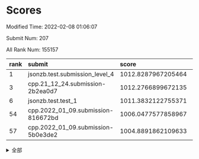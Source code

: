 # Scores

Modified Time: 2022-02-08 01:06:07

Submit Num: 207

All Rank Num: 155157

| rank |               submit               |       score        |       sigma        | pk_num |
| :--- | :--------------------------------- | :----------------- | :----------------- | :----- |
| 1    | jsonzb.test.submission_level_4     | 1012.8287967205464 | 0.7910320668842166 | 2993   |
| 3    | cpp.21_12_24.submission-2b2ea0d7   | 1012.2766899672135 | 0.8051927262788174 | 3003   |
| 6    | jsonzb.test.test_1                 | 1011.3832122755371 | 0.7747859083390086 | 2999   |
| 54   | cpp.2022_01_09.submission-816672bd | 1006.0477577858967 | 0.7161978197483302 | 2999   |
| 57   | cpp.2022_01_09.submission-5b0e3de2 | 1004.8891862109633 | 0.7130496299874199 | 2997   |


<details>
<summary>全部</summary>

| rank |                 submit                 |       score        |       sigma        | pk_num |
| :--- | :------------------------------------- | :----------------- | :----------------- | :----- |
| 1    | jsonzb.test.submission_level_4         | 1012.8287967205464 | 0.7910320668842166 | 2993   |
| 2    | gobigger.level_3.submission_level_3_18 | 1012.4589863976859 | 0.7879925193063644 | 3001   |
| 3    | cpp.21_12_24.submission-2b2ea0d7       | 1012.2766899672135 | 0.8051927262788174 | 3003   |
| 4    | gobigger.level_3.submission_level_3_30 | 1011.478257008976  | 0.796370458145995  | 2999   |
| 5    | gobigger.level_3.submission_level_3_23 | 1011.4264932942243 | 0.7780514586925766 | 3001   |
| 6    | jsonzb.test.test_1                     | 1011.3832122755371 | 0.7747859083390086 | 2999   |
| 7    | gobigger.level_3.submission_level_3_8  | 1011.1103309249058 | 0.7594853047236968 | 2999   |
| 8    | gobigger.level_3.submission_level_3_6  | 1011.0812881497477 | 0.7543142344462912 | 3001   |
| 9    | gobigger.level_3.submission_level_3_29 | 1010.4533616723403 | 0.7835254911046862 | 2999   |
| 10   | gobigger.level_3.submission_level_3_40 | 1010.3777650343245 | 0.7506007622160741 | 3002   |
| 11   | gobigger.level_3.submission_level_3_26 | 1010.2955778723345 | 0.7681336091730953 | 2993   |
| 12   | gobigger.level_3.submission_level_3_20 | 1010.2827997502442 | 0.7587240588460913 | 2995   |
| 13   | gobigger.level_3.submission_level_3_3  | 1010.2645490239432 | 0.784095805360316  | 3000   |
| 14   | gobigger.level_3.submission_level_3_33 | 1010.2634611752136 | 0.7796204493383722 | 3005   |
| 15   | gobigger.level_3.submission_level_3_1  | 1010.2261186314802 | 0.7947567197595933 | 2999   |
| 16   | gobigger.level_3.submission_level_3_2  | 1010.2257961873942 | 0.7976003373957459 | 2995   |
| 17   | gobigger.level_3.submission_level_3_49 | 1010.2029177983528 | 0.7580293669267014 | 2996   |
| 18   | gobigger.level_3.submission_level_3_35 | 1010.1625581930242 | 0.7636225236633191 | 2999   |
| 19   | gobigger.level_3.submission_level_3_48 | 1010.073844614221  | 0.7397602296473698 | 3002   |
| 20   | gobigger.level_3.submission_level_3_28 | 1010.057060279335  | 0.7441716566635977 | 2994   |
| 21   | gobigger.level_3.submission_level_3_16 | 1010.0011694615841 | 0.7532406601618982 | 3001   |
| 22   | gobigger.level_3.submission_level_3_24 | 1009.9928222016399 | 0.7596984584747914 | 3000   |
| 23   | gobigger.level_3.submission_level_3_43 | 1009.9848055213996 | 0.7504132333265011 | 2999   |
| 24   | gobigger.level_3.submission_level_3_38 | 1009.9321351506974 | 0.7597599821249528 | 2997   |
| 25   | gobigger.level_3.submission_level_3_31 | 1009.9227015380819 | 0.7775665270769209 | 3002   |
| 26   | gobigger.level_3.submission_level_3_37 | 1009.858107668792  | 0.7608536914424495 | 2998   |
| 27   | gobigger.level_3.submission_level_3_39 | 1009.8344590891635 | 0.7636187407617411 | 2996   |
| 28   | gobigger.level_3.submission_level_3_19 | 1009.8093905114005 | 0.7475054184830462 | 2994   |
| 29   | gobigger.level_3.submission_level_3_0  | 1009.7809689862037 | 0.7454620035105117 | 3001   |
| 30   | gobigger.level_3.submission_level_3_41 | 1009.7620438239693 | 0.7398934985178423 | 3000   |
| 31   | gobigger.level_3.submission_level_3_42 | 1009.7105597900543 | 0.7417495008493419 | 2996   |
| 32   | gobigger.level_3.submission_level_3_22 | 1009.6866681760155 | 0.7873084913246532 | 2999   |
| 33   | gobigger.level_3.submission_level_3_11 | 1009.670614128254  | 0.7526445784851616 | 2999   |
| 34   | gobigger.level_3.submission_level_3_4  | 1009.657470950732  | 0.7472458836822276 | 2999   |
| 35   | gobigger.level_3.submission_level_3_14 | 1009.6531864504354 | 0.742417437481397  | 2998   |
| 36   | gobigger.level_3.submission_level_3_32 | 1009.6210257911005 | 0.7462574936416997 | 3002   |
| 37   | gobigger.level_3.submission_level_3_10 | 1009.5665626891698 | 0.7355234455615348 | 3001   |
| 38   | gobigger.level_3.submission_level_3_5  | 1009.4574825547629 | 0.7523220869609785 | 3001   |
| 39   | gobigger.level_3.submission_level_3_34 | 1009.2695720787626 | 0.7311989036098631 | 2998   |
| 40   | gobigger.level_3.submission_level_3_9  | 1009.1214107707273 | 0.7382533308571823 | 2992   |
| 41   | gobigger.level_3.submission_level_3_25 | 1009.1000702143117 | 0.7659328153140429 | 2999   |
| 42   | gobigger.level_3.submission_level_3_27 | 1009.0165946999855 | 0.7555175729804761 | 3001   |
| 43   | gobigger.level_3.submission_level_3_12 | 1009.0118441119758 | 0.7602039460598061 | 3000   |
| 44   | gobigger.level_3.submission_level_3_46 | 1008.9943281794785 | 0.7507287186888744 | 2998   |
| 45   | gobigger.level_3.submission_level_3_44 | 1008.8902807801006 | 0.7644728476645868 | 3003   |
| 46   | gobigger.level_3.submission_level_3_15 | 1008.8757459211118 | 0.7714934270163092 | 2997   |
| 47   | gobigger.level_3.submission_level_3_45 | 1008.7962494282368 | 0.754945122357544  | 2996   |
| 48   | gobigger.level_3.submission_level_3_21 | 1008.7581192481861 | 0.745386251225577  | 2994   |
| 49   | gobigger.level_3.submission_level_3_17 | 1008.7264434900296 | 0.7271387750727072 | 2994   |
| 50   | gobigger.level_3.submission_level_3_13 | 1008.6137951290053 | 0.7339158455492137 | 3000   |
| 51   | gobigger.level_3.submission_level_3_47 | 1008.4181734871206 | 0.7354029277379552 | 2995   |
| 52   | gobigger.level_3.submission_level_3_36 | 1008.3375365870954 | 0.7467845508951617 | 2992   |
| 53   | gobigger.level_3.submission_level_3_7  | 1007.9346649918507 | 0.7503873279790259 | 2998   |
| 54   | cpp.2022_01_09.submission-816672bd     | 1006.0477577858967 | 0.7161978197483302 | 2999   |
| 55   | gobigger.level_1.submission_level_1_29 | 1004.926418884673  | 0.7201804973773466 | 2998   |
| 56   | gobigger.level_1.submission_level_1_12 | 1004.9186522651991 | 0.7295834113391736 | 3000   |
| 57   | cpp.2022_01_09.submission-5b0e3de2     | 1004.8891862109633 | 0.7130496299874199 | 2997   |
| 58   | gobigger.level_1.submission_level_1_25 | 1004.629098607636  | 0.7225251216301849 | 2998   |
| 59   | gobigger.level_1.submission_level_1_7  | 1004.3805957631328 | 0.7310989296714726 | 3001   |
| 60   | gobigger.level_1.submission_level_1_30 | 1004.3185870218937 | 0.7159312695060058 | 2994   |
| 61   | gobigger.level_1.submission_level_1_28 | 1004.2258451690591 | 0.7108157790748716 | 2995   |
| 62   | gobigger.level_1.submission_level_1_19 | 1004.1636100677132 | 0.7217229176257923 | 3000   |
| 63   | gobigger.level_1.submission_level_1_37 | 1004.0987080672711 | 0.7242913273121364 | 2999   |
| 64   | gobigger.level_1.submission_level_1_6  | 1004.0610461929429 | 0.7221835378065196 | 2996   |
| 65   | gobigger.level_1.submission_level_1_15 | 1004.0284411289252 | 0.719805546890324  | 2995   |
| 66   | gobigger.level_1.submission_level_1_2  | 1003.9774295608074 | 0.7119388972670515 | 2998   |
| 67   | gobigger.level_1.submission_level_1_26 | 1003.9275579426478 | 0.7137945235432116 | 2994   |
| 68   | gobigger.level_1.submission_level_1_34 | 1003.9270575751353 | 0.7089419057818067 | 3002   |
| 69   | gobigger.level_1.submission_level_1_9  | 1003.9240957273952 | 0.7236597237317476 | 3000   |
| 70   | gobigger.level_1.submission_level_1_42 | 1003.8942582830979 | 0.717896236961484  | 3000   |
| 71   | gobigger.level_1.submission_level_1_11 | 1003.7720652895805 | 0.7047786148616649 | 2999   |
| 72   | gobigger.level_1.submission_level_1_21 | 1003.7534596319233 | 0.7151594589675077 | 3000   |
| 73   | gobigger.level_1.submission_level_1_46 | 1003.7289916236418 | 0.7303412505703405 | 3001   |
| 74   | gobigger.level_1.submission_level_1_3  | 1003.7269505009026 | 0.706327198532291  | 3001   |
| 75   | gobigger.level_1.submission_level_1_14 | 1003.5458970756586 | 0.7078972376176433 | 2998   |
| 76   | gobigger.level_1.submission_level_1_1  | 1003.4757489149376 | 0.7167112347076275 | 2999   |
| 77   | gobigger.level_1.submission_level_1_39 | 1003.3779767760024 | 0.7127380380548533 | 2999   |
| 78   | gobigger.level_1.submission_level_1_24 | 1003.3660314569944 | 0.7166246344940237 | 2996   |
| 79   | gobigger.level_1.submission_level_1_35 | 1003.2502862871304 | 0.7171742956748953 | 2997   |
| 80   | gobigger.level_1.submission_level_1_23 | 1003.2436640286725 | 0.7082361542822794 | 3000   |
| 81   | gobigger.level_1.submission_level_1_48 | 1003.2242760063817 | 0.7198536264893367 | 2991   |
| 82   | gobigger.level_1.submission_level_1_20 | 1003.1864964229832 | 0.7058450750753518 | 3002   |
| 83   | gobigger.level_1.submission_level_1_8  | 1003.0792514747604 | 0.7176933623599768 | 3000   |
| 84   | gobigger.level_1.submission_level_1_47 | 1003.0689411373737 | 0.7028642013281409 | 2997   |
| 85   | gobigger.level_1.submission_level_1_4  | 1003.0238704792906 | 0.7194940853985125 | 3001   |
| 86   | gobigger.level_1.submission_level_1_17 | 1002.9979653299195 | 0.7206958844958565 | 2997   |
| 87   | gobigger.level_1.submission_level_1_49 | 1002.979613525046  | 0.7199952157610487 | 2996   |
| 88   | gobigger.level_1.submission_level_1_45 | 1002.9298242583724 | 0.72501162065544   | 3001   |
| 89   | gobigger.level_1.submission_level_1_41 | 1002.8430276904417 | 0.699768769444509  | 2999   |
| 90   | gobigger.level_1.submission_level_1_27 | 1002.7994224466496 | 0.705340685073181  | 2999   |
| 91   | gobigger.level_1.submission_level_1_33 | 1002.7569173078552 | 0.7144707530173757 | 3003   |
| 92   | gobigger.level_1.submission_level_1_44 | 1002.7499696811827 | 0.7136343912936606 | 2997   |
| 93   | gobigger.level_1.submission_level_1_31 | 1002.6218109948595 | 0.7091917441213095 | 2998   |
| 94   | gobigger.level_1.submission_level_1_43 | 1002.5549447817609 | 0.7287152735123961 | 2997   |
| 95   | gobigger.level_1.submission_level_1_10 | 1002.5205803550361 | 0.7098820526489285 | 3003   |
| 96   | gobigger.level_1.submission_level_1_40 | 1002.4820129480208 | 0.7127565413074791 | 3000   |
| 97   | gobigger.level_1.submission_level_1_22 | 1002.4801611838178 | 0.7143323984273072 | 2994   |
| 98   | gobigger.level_1.submission_level_1_32 | 1002.3991001425051 | 0.7132911972167851 | 2997   |
| 99   | gobigger.level_1.submission_level_1_13 | 1002.3209392526211 | 0.708544052904845  | 2997   |
| 100  | gobigger.level_1.submission_level_1_5  | 1002.2929248297073 | 0.7176993910928406 | 2996   |
| 101  | gobigger.level_1.submission_level_1_18 | 1002.2382164381405 | 0.7100656090459039 | 2995   |
| 102  | gobigger.level_1.submission_level_1_16 | 1002.2158842020414 | 0.7192682938491222 | 2999   |
| 103  | gobigger.level_1.submission_level_1_38 | 1002.1819705388367 | 0.7183518909212835 | 2998   |
| 104  | gobigger.level_1.submission_level_1_0  | 1001.9919844455429 | 0.711160299123364  | 3003   |
| 105  | gobigger.level_1.submission_level_1_36 | 1001.5120471258813 | 0.7157641610452925 | 3000   |
| 106  | gobigger.random.submission_random_24   | 997.6317116810743  | 0.7055456921400672 | 2998   |
| 107  | gobigger.random.submission_random_45   | 997.1960990270335  | 0.7149838134164302 | 2998   |
| 108  | gobigger.random.submission_random_1    | 997.0136516645003  | 0.7202493690108736 | 2997   |
| 109  | gobigger.random.submission_random_40   | 996.7997313995608  | 0.7079486644190907 | 3001   |
| 110  | gobigger.random.submission_random_8    | 996.7888190146517  | 0.7083328505945344 | 2998   |
| 111  | gobigger.random.submission_random_41   | 996.6534465208734  | 0.7090087369249252 | 2999   |
| 112  | gobigger.random.submission_random_26   | 996.5939301422109  | 0.7009101688554971 | 3003   |
| 113  | gobigger.random.submission_random_21   | 996.5523959350313  | 0.7094348477365486 | 2999   |
| 114  | gobigger.random.submission_random_12   | 996.5436125767229  | 0.698953113485475  | 3000   |
| 115  | gobigger.random.submission_random_25   | 996.4926026354611  | 0.7297154322753524 | 2994   |
| 116  | gobigger.random.submission_random_43   | 996.4814390461733  | 0.7145489919100338 | 3000   |
| 117  | gobigger.random.submission_random_47   | 996.4181081609105  | 0.7239322352185106 | 2995   |
| 118  | gobigger.random.submission_random_32   | 996.3659384926524  | 0.716731649289803  | 2998   |
| 119  | gobigger.random.submission_random_48   | 996.3158901474126  | 0.7080376228978645 | 2999   |
| 120  | gobigger.random.submission_random_22   | 996.2814893532525  | 0.7042625975636361 | 2993   |
| 121  | gobigger.random.submission_random_2    | 996.2751992408982  | 0.7023411261251045 | 3003   |
| 122  | gobigger.random.submission_random_23   | 996.2294408878885  | 0.7127173706934867 | 2996   |
| 123  | gobigger.random.submission_random_6    | 996.2005343145005  | 0.7150677683687793 | 3002   |
| 124  | gobigger.random.submission_random_5    | 996.1121719244427  | 0.7043592226762477 | 2999   |
| 125  | gobigger.random.submission_random_13   | 996.096761273197   | 0.7015569244750925 | 2999   |
| 126  | gobigger.random.submission_random_16   | 996.0420672335888  | 0.6998443535397327 | 3000   |
| 127  | gobigger.random.submission_random_30   | 996.0205320909719  | 0.7069295174478366 | 3000   |
| 128  | gobigger.random.submission_random_39   | 995.9845866102569  | 0.7239505429683664 | 3004   |
| 129  | gobigger.random.submission_random_17   | 995.9765823831775  | 0.7166180451387417 | 2995   |
| 130  | gobigger.random.submission_random_44   | 995.9570977341734  | 0.7104094227532007 | 3003   |
| 131  | gobigger.random.submission_random_9    | 995.9385473409698  | 0.7177059125036839 | 2992   |
| 132  | gobigger.random.submission_random_42   | 995.9184035829085  | 0.7153167199237634 | 2999   |
| 133  | gobigger.random.submission_random_28   | 995.8879889628954  | 0.7077697087764574 | 2998   |
| 134  | gobigger.random.submission_random_19   | 995.8800579968934  | 0.7108565220699201 | 2997   |
| 135  | gobigger.random.submission_random_34   | 995.8567590437845  | 0.7059437324578974 | 2999   |
| 136  | gobigger.random.submission_random_36   | 995.819193984995   | 0.7079549437005952 | 2999   |
| 137  | gobigger.random.submission_random_33   | 995.7785530584567  | 0.7293500428511795 | 2994   |
| 138  | gobigger.random.submission_random_15   | 995.7739535477025  | 0.7068878662442469 | 2998   |
| 139  | gobigger.random.submission_random_38   | 995.7312559251451  | 0.7085020849022867 | 3001   |
| 140  | gobigger.random.submission_random_3    | 995.728818176961   | 0.7176882431478093 | 2999   |
| 141  | gobigger.random.submission_random_37   | 995.6947551833996  | 0.7028408202304036 | 3001   |
| 142  | gobigger.random.submission_random_29   | 995.6717830892298  | 0.7110477137247266 | 2995   |
| 143  | gobigger.random.submission_random_35   | 995.4792553835068  | 0.7132444379271433 | 2999   |
| 144  | gobigger.random.submission_random_0    | 995.3487133058522  | 0.7151070318286756 | 2999   |
| 145  | gobigger.random.submission_random_18   | 995.3249949496654  | 0.7120468215927603 | 2994   |
| 146  | gobigger.random.submission_random_49   | 995.2670172548834  | 0.7125226951571099 | 2992   |
| 147  | gobigger.random.submission_random_46   | 995.2596904564739  | 0.7085722732938242 | 3001   |
| 148  | gobigger.random.submission_random_20   | 995.0510568964089  | 0.7118310635284201 | 2999   |
| 149  | gobigger.random.submission_random_10   | 994.9812566936989  | 0.7028753150609144 | 2999   |
| 150  | gobigger.random.submission_random_4    | 994.8807765423634  | 0.7181967025071719 | 2996   |
| 151  | gobigger.random.submission_random_7    | 994.8069527492627  | 0.7250755770547622 | 2996   |
| 152  | gobigger.random.submission_random_31   | 994.7831093043851  | 0.7004004231897548 | 3000   |
| 153  | gobigger.random.submission_random_27   | 994.7099868405721  | 0.7067101905951954 | 2999   |
| 154  | gobigger.level_2.submission_level_2_31 | 994.4112310875369  | 0.7148316367342089 | 3001   |
| 155  | gobigger.random.submission_random_14   | 994.3720055683895  | 0.6980767990323038 | 2996   |
| 156  | gobigger.random.submission_random_11   | 994.3169548624011  | 0.7203711411721021 | 3004   |
| 157  | gobigger.level_2.submission_level_2_1  | 994.0146401066124  | 0.7274132989555195 | 2994   |
| 158  | gobigger.level_2.submission_level_2_30 | 993.7818383231526  | 0.7391177555845143 | 3000   |
| 159  | gobigger.level_2.submission_level_2_5  | 993.571899938335   | 0.7383327222725036 | 2996   |
| 160  | gobigger.level_2.submission_level_2_33 | 993.5521124652759  | 0.7522191759120082 | 2995   |
| 161  | gobigger.level_2.submission_level_2_12 | 993.5121749528486  | 0.7532214827778791 | 3000   |
| 162  | gobigger.level_2.submission_level_2_7  | 993.4307999797974  | 0.7318288642113513 | 3005   |
| 163  | gobigger.level_2.submission_level_2_10 | 993.3760144394279  | 0.7346153377223765 | 2999   |
| 164  | gobigger.level_2.submission_level_2_32 | 993.2730170280361  | 0.7410689743256297 | 2990   |
| 165  | gobigger.level_2.submission_level_2_22 | 993.272441297013   | 0.7378013094607195 | 2995   |
| 166  | gobigger.level_2.submission_level_2_18 | 993.2124836911247  | 0.748784162801451  | 3003   |
| 167  | gobigger.level_2.submission_level_2_44 | 993.1997465152281  | 0.7176058329358213 | 2998   |
| 168  | gobigger.level_2.submission_level_2_6  | 993.0169892092038  | 0.7440466224182669 | 2997   |
| 169  | gobigger.level_2.submission_level_2_11 | 992.9068121215774  | 0.7507571976889501 | 2996   |
| 170  | gobigger.level_2.submission_level_2_29 | 992.887268035972   | 0.7519434918934073 | 2996   |
| 171  | gobigger.level_2.submission_level_2_24 | 992.7463092541243  | 0.7368524954953034 | 2993   |
| 172  | gobigger.level_2.submission_level_2_38 | 992.5947848998469  | 0.7362241153978873 | 2998   |
| 173  | gobigger.level_2.submission_level_2_23 | 992.5264547046654  | 0.7429986050255525 | 2996   |
| 174  | gobigger.level_2.submission_level_2_3  | 992.5234911095289  | 0.7411305072131914 | 2997   |
| 175  | gobigger.level_2.submission_level_2_49 | 992.4918192061913  | 0.7373268746688075 | 2997   |
| 176  | gobigger.level_2.submission_level_2_47 | 992.4537678868406  | 0.7651989540547195 | 2994   |
| 177  | gobigger.level_2.submission_level_2_26 | 992.3932340581882  | 0.7401402871085813 | 3002   |
| 178  | gobigger.level_2.submission_level_2_8  | 992.3874738059399  | 0.7296009231746367 | 2999   |
| 179  | gobigger.level_2.submission_level_2_39 | 992.266529625034   | 0.740163063023955  | 2998   |
| 180  | gobigger.level_2.submission_level_2_4  | 992.1896774904145  | 0.7439128223358281 | 2995   |
| 181  | gobigger.level_2.submission_level_2_17 | 992.1749140876533  | 0.7515723433807926 | 2999   |
| 182  | gobigger.level_2.submission_level_2_21 | 992.1561658176496  | 0.7285144097568995 | 3000   |
| 183  | gobigger.level_2.submission_level_2_45 | 992.1545091585189  | 0.7326684349274547 | 2995   |
| 184  | gobigger.level_2.submission_level_2_25 | 992.0843543523954  | 0.7566748244253468 | 2998   |
| 185  | gobigger.level_2.submission_level_2_43 | 992.0078162640646  | 0.7548429248985886 | 3000   |
| 186  | gobigger.level_2.submission_level_2_14 | 991.9812131401178  | 0.7567392739896506 | 3002   |
| 187  | gobigger.level_2.submission_level_2_28 | 991.9414103740625  | 0.7426416896838453 | 2996   |
| 188  | gobigger.level_2.submission_level_2_19 | 991.9303835322538  | 0.7342360999851909 | 3001   |
| 189  | gobigger.level_2.submission_level_2_41 | 991.8985773245823  | 0.7564488222314916 | 2991   |
| 190  | gobigger.level_2.submission_level_2_40 | 991.8578623277168  | 0.7545210726461938 | 2993   |
| 191  | gobigger.level_2.submission_level_2_9  | 991.8440169775606  | 0.7561992557440657 | 2999   |
| 192  | gobigger.level_2.submission_level_2_16 | 991.6818471673649  | 0.7497738757555622 | 2993   |
| 193  | gobigger.level_2.submission_level_2_37 | 991.5396739641033  | 0.7648597203016175 | 2999   |
| 194  | gobigger.level_2.submission_level_2_0  | 991.507289471705   | 0.7546729349816996 | 2998   |
| 195  | gobigger.level_2.submission_level_2_35 | 991.4455662973022  | 0.7506475785392452 | 3001   |
| 196  | gobigger.level_2.submission_level_2_13 | 991.4142641631203  | 0.770599933609368  | 3000   |
| 197  | gobigger.level_2.submission_level_2_27 | 991.1773043537187  | 0.7419685602633169 | 3004   |
| 198  | gobigger.level_2.submission_level_2_48 | 991.151714987314   | 0.7357780631342754 | 2998   |
| 199  | gobigger.level_2.submission_level_2_42 | 991.087085644654   | 0.74222831496079   | 2996   |
| 200  | gobigger.level_2.submission_level_2_46 | 991.0600590522591  | 0.7456250133380301 | 2997   |
| 201  | gobigger.level_2.submission_level_2_2  | 991.0023571111554  | 0.758479130447728  | 3002   |
| 202  | gobigger.level_2.submission_level_2_15 | 990.4464895574795  | 0.77918815777789   | 3001   |
| 203  | gobigger.level_2.submission_level_2_20 | 990.0273159368     | 0.7838865390238471 | 2996   |
| 204  | gobigger.level_2.submission_level_2_36 | 989.9062164435196  | 0.7709202179584435 | 2998   |
| 205  | gobigger.level_2.submission_level_2_34 | 989.7225534251703  | 0.7837806720182346 | 2993   |
| 206  | gobigger.none.submission_none_0        | 976.0359307685893  | 1.456205001776242  | 2996   |
| 207  | gobigger.none.submission_none_1        | 973.6325903770836  | 1.8138867186840284 | 3001   |

</details>